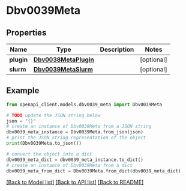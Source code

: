 # Dbv0039Meta


## Properties

Name | Type | Description | Notes
------------ | ------------- | ------------- | -------------
**plugin** | [**Dbv0038MetaPlugin**](Dbv0038MetaPlugin.md) |  | [optional] 
**slurm** | [**Dbv0039MetaSlurm**](Dbv0039MetaSlurm.md) |  | [optional] 

## Example

```python
from openapi_client.models.dbv0039_meta import Dbv0039Meta

# TODO update the JSON string below
json = "{}"
# create an instance of Dbv0039Meta from a JSON string
dbv0039_meta_instance = Dbv0039Meta.from_json(json)
# print the JSON string representation of the object
print(Dbv0039Meta.to_json())

# convert the object into a dict
dbv0039_meta_dict = dbv0039_meta_instance.to_dict()
# create an instance of Dbv0039Meta from a dict
dbv0039_meta_from_dict = Dbv0039Meta.from_dict(dbv0039_meta_dict)
```
[[Back to Model list]](../README.md#documentation-for-models) [[Back to API list]](../README.md#documentation-for-api-endpoints) [[Back to README]](../README.md)


